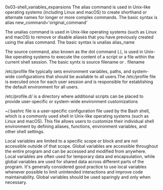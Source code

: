 0x03-shell_variables_expansions
The alias command is used in Unix-like operating systems (including Linux and macOS) to create shorthand or alternate names for longer or more complex commands. The basic syntax is alias new_command='original_command'

The unalias command is used in Unix-like operating systems (such as Linux and macOS) to remove or disable aliases that you have previously created using the alias command. The basic syntax is unalias alias_name

The source command, also known as the dot command (.), is used in Unix-like operating systems to execute the content of a script or a file within the current shell session. The basic syntx is source filename or . filename

/etc/profile file typically sets environment variables, paths, and system-wide configurations that should be available to all users.The /etc/profile file is executed once for each user session and is responsible for establishing the default environment for all users.

/etc/profile.d/ is a directory where additional scripts can be placed to provide user-specific or system-wide environment customizations

~/.bashrc file is a user-specific configuration file used by the Bash shell, which is a commonly used shell in Unix-like operating systems (such as Linux and macOS). This file allows users to customize their individual shell environment by defining aliases, functions, environment variables, and other shell settings.

Local variables are limited to a specific scope or block and are not accessible outside of that scope.
Global variables are accessible throughout the entire program and can be accessed and modified from anywhere.
Local variables are often used for temporary data and encapsulation, while global variables are used for shared data across different parts of the program.
It's generally considered good practice to use local variables whenever possible to limit unintended interactions and improve code maintainability. Global variables should be used sparingly and only when necessary.


